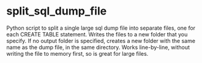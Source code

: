 # split_sql_dump_file
Python script to split a single large sql dump file into separate files, one for each CREATE TABLE statement. Writes the files to a new folder that you specify. If no output folder is specified, creates a new folder with the same name as the dump file, in the same directory. Works line-by-line, without writing the file to memory first, so is great for large files.

